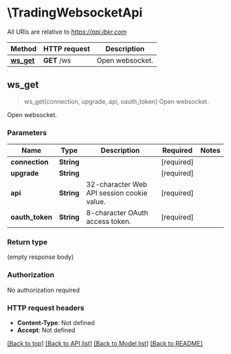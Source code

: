 # \TradingWebsocketApi

All URIs are relative to *https://api.ibkr.com*

Method | HTTP request | Description
------------- | ------------- | -------------
[**ws_get**](TradingWebsocketApi.md#ws_get) | **GET** /ws | Open websocket.



## ws_get

> ws_get(connection, upgrade, api, oauth_token)
Open websocket.

Open websocket.

### Parameters


Name | Type | Description  | Required | Notes
------------- | ------------- | ------------- | ------------- | -------------
**connection** | **String** |  | [required] |
**upgrade** | **String** |  | [required] |
**api** | **String** | 32-character Web API session cookie value. | [required] |
**oauth_token** | **String** | 8-character OAuth access token. | [required] |

### Return type

 (empty response body)

### Authorization

No authorization required

### HTTP request headers

- **Content-Type**: Not defined
- **Accept**: Not defined

[[Back to top]](#) [[Back to API list]](../README.md#documentation-for-api-endpoints) [[Back to Model list]](../README.md#documentation-for-models) [[Back to README]](../README.md)

